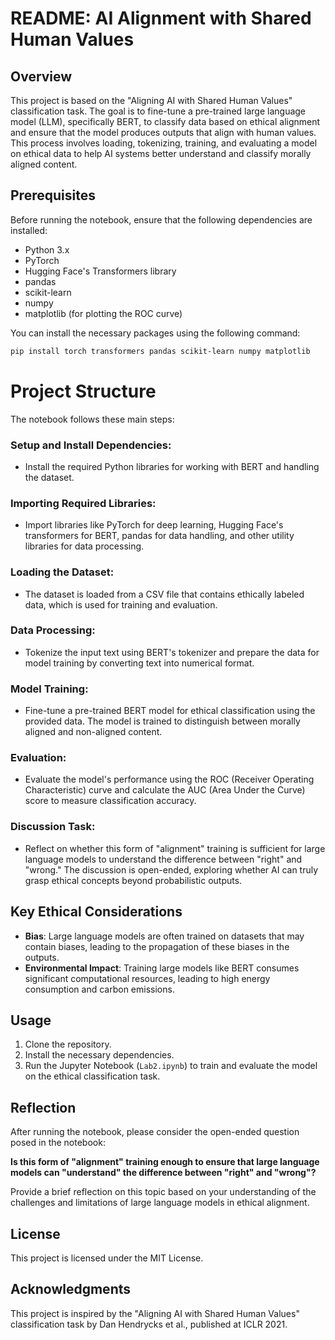 # README: AI Alignment with Shared Human Values

## Overview

This project is based on the "Aligning AI with Shared Human Values" classification task. The goal is to fine-tune a pre-trained large language model (LLM), specifically BERT, to classify data based on ethical alignment and ensure that the model produces outputs that align with human values. This process involves loading, tokenizing, training, and evaluating a model on ethical data to help AI systems better understand and classify morally aligned content.

## Prerequisites

Before running the notebook, ensure that the following dependencies are installed:

- Python 3.x
- PyTorch
- Hugging Face's Transformers library
- pandas
- scikit-learn
- numpy
- matplotlib (for plotting the ROC curve)

You can install the necessary packages using the following command:

```bash
pip install torch transformers pandas scikit-learn numpy matplotlib
```
# Project Structure

The notebook follows these main steps:

### Setup and Install Dependencies:
- Install the required Python libraries for working with BERT and handling the dataset.

### Importing Required Libraries:
- Import libraries like PyTorch for deep learning, Hugging Face's transformers for BERT, pandas for data handling, and other utility libraries for data processing.

### Loading the Dataset:
- The dataset is loaded from a CSV file that contains ethically labeled data, which is used for training and evaluation.

### Data Processing:
- Tokenize the input text using BERT's tokenizer and prepare the data for model training by converting text into numerical format.

### Model Training:
- Fine-tune a pre-trained BERT model for ethical classification using the provided data. The model is trained to distinguish between morally aligned and non-aligned content.

### Evaluation:
- Evaluate the model's performance using the ROC (Receiver Operating Characteristic) curve and calculate the AUC (Area Under the Curve) score to measure classification accuracy.

### Discussion Task:
- Reflect on whether this form of "alignment" training is sufficient for large language models to understand the difference between "right" and "wrong." The discussion is open-ended, exploring whether AI can truly grasp ethical concepts beyond probabilistic outputs.

## Key Ethical Considerations

- **Bias**: Large language models are often trained on datasets that may contain biases, leading to the propagation of these biases in the outputs.
- **Environmental Impact**: Training large models like BERT consumes significant computational resources, leading to high energy consumption and carbon emissions.

## Usage

1. Clone the repository.
2. Install the necessary dependencies.
3. Run the Jupyter Notebook (`Lab2.ipynb`) to train and evaluate the model on the ethical classification task.

## Reflection

After running the notebook, please consider the open-ended question posed in the notebook:

**Is this form of "alignment" training enough to ensure that large language models can "understand" the difference between "right" and "wrong"?**

Provide a brief reflection on this topic based on your understanding of the challenges and limitations of large language models in ethical alignment.

## License

This project is licensed under the MIT License.

## Acknowledgments

This project is inspired by the "Aligning AI with Shared Human Values" classification task by Dan Hendrycks et al., published at ICLR 2021.


